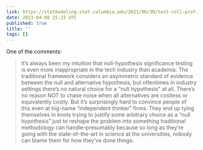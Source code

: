 ```yaml
---
link: https://statmodeling.stat.columbia.edu/2021/06/30/test-roll-profit-maximizing-a-b-tests-by-feit-and-berman/
date: 2023-04-08 15:23 UTC
published: true
title: ''
tags: []
---
```


One of the comments:

> It’s always been my intuition that null-hypothesis significance testing is even more inappropriate in the tech industry than academia. The traditional framework considers an asymmetric standard of evidence between the null and alternative hypothesis, but oftentimes in industry settings there’s no natural choice for a “null hypothesis” at all. There’s no reason NOT to chase noise when all alternatives are costless or equivalently costly. But it’s surprisingly hard to convince people of this even at big-name “independent thinker” firms. They end up tying themselves in knots trying to justify some arbitrary choice as a “null hypothesis” just to reshape the problem into something traditional methodology can handle–presumably because so long as they’re going with the state-of-the-art in science at the universities, nobody can blame them for how they’ve done things.
